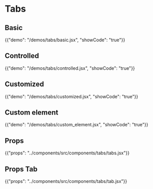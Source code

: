 # Tabs

## Basic

{{"demo": "/demos/tabs/basic.jsx", "showCode": "true"}}

## Controlled

{{"demo": "/demos/tabs/controlled.jsx", "showCode": "true"}}

## Customized

{{"demo": "/demos/tabs/customized.jsx", "showCode": "true"}}

## Custom element

{{"demo": "/demos/tabs/custom_element.jsx", "showCode": "true"}}

## Props

{{"props": "../components/src/components/tabs/tabs.jsx"}}

## Props Tab

{{"props": "../components/src/components/tabs/tab.jsx"}}
